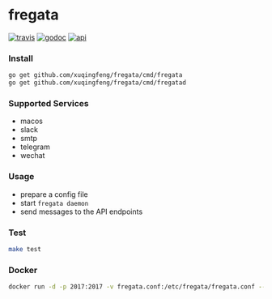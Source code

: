 # fregata
[![travis](https://img.shields.io/travis/xuqingfeng/fregata/master.svg?style=flat-square)](https://travis-ci.org/xuqingfeng/fregata)
[![godoc](https://img.shields.io/badge/godoc-reference-blue.svg?style=flat-square)](https://godoc.org/github.com/xuqingfeng/fregata)
[![api](https://img.shields.io/badge/docs-API-orange.svg?style=flat-square)](https://xuqingfeng.github.io/fregata/api.html)

### Install

```bash
go get github.com/xuqingfeng/fregata/cmd/fregata
go get github.com/xuqingfeng/fregata/cmd/fregatad
```

### Supported Services

- macos
- slack
- smtp
- telegram
- wechat

### Usage

- prepare a config file
- start `fregata daemon`
- send messages to the API endpoints

### Test

```bash
make test
```

### Docker

```bash
docker run -d -p 2017:2017 -v fregata.conf:/etc/fregata/fregata.conf --name fregata xuqingfeng/fregata 
```